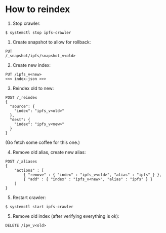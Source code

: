 # How to reindex

1. Stop crawler.
```
$ systemctl stop ipfs-crawler
```

1. Create snapshot to allow for rollback:
```
PUT
/_snapshot/ipfs/snapshot_v<old>
```

2. Create new index:
```
PUT /ipfs_v<new>
<<< index-json >>>
```

3. Reindex old to new:
```
POST /_reindex
{
  "source": {
    "index": "ipfs_v<old>"
  },
  "dest": {
    "index": "ipfs_v<new>"
  }
}
```
(Go fetch some coffee for this one.)

4. Remove old alias, create new alias:
```
POST /_aliases
{
    "actions" : [
        { "remove" : { "index" : "ipfs_v<old>", "alias" : "ipfs" } },
        { "add" : { "index" : "ipfs_v<new>", "alias" : "ipfs" } }
    ]
}
```

5. Restart crawler:
```
$ systemctl start ipfs-crawler
```

5. Remove old index (after verifying everything is ok):
```
DELETE /ipv_v<old>
```
